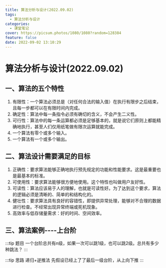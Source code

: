 ```yaml
---
title: 算法分析与设计(2022.09.02)
tags:
  - 算法分析与设计
categories:
  - 课堂笔记
cover: https://picsum.photos/1080/1080?random=128384
feature: false
date: 2022-09-02 13:10:29
---
```

# 算法分析与设计(2022.09.02)
## 一、算法的五个特性
1. 有限性：一个算法必须总是（对任何合法的输入值）在执行有限步之后结束，且每一步都可以在有限时间内完成。
2. 确定性：算法中每一条指令必须有确切的含义，不会产生二义性。
3. 可行性：算法中的每一条运算都必须是足够基本的，就是说它们原则上都能精确地执行，甚至人们仅用纸笔做有限次运算就能完成。
4. 一个算法有零个或多个输入。
5. 一个算法有一个或多个输出。

## 二、算法设计需要满足的目标
1. 正确性：要求算法能够正确地执行预先规定的功能和性能要求。这是最重要也是最基本的标准。
2. 可使用性：要求算法能够很方便地使用。这个特性也叫做用户友好性。
3. 可读性：算法应该易于人的理解，也就是可读性好。为了达到这个要求，算法的逻辑必须是清晰的、简单的和结构化的。
4. 健壮性：要求算法具有良好的容错性，即提供异常处理，能够对不合理的数据进行检查。不经常出现异常终端或死机现象。
5. 高效率与低存储量需求：好的时间、空间效率。

## 三、算法案例----上台阶
:::tip 题目
一个台阶总共有n级，如果一次可以跳1级，也可以跳2级。总共有多少种跳法？
:::

:::tip 思路
递归+逆推法
先假设已经上了了最后一级台阶，从上向下推
:::